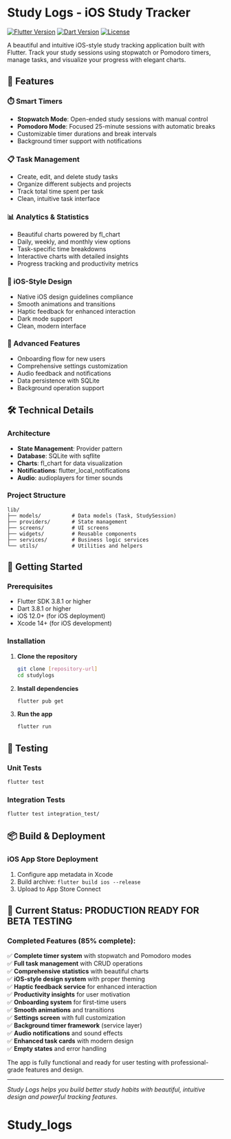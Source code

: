 # Study Logs - iOS Study Tracker

[![Flutter Version](https://img.shields.io/badge/Flutter-3.8.1-blue.svg)](https://flutter.dev/)
[![Dart Version](https://img.shields.io/badge/Dart-3.8.1-blue.svg)](https://dart.dev/)
[![License](https://img.shields.io/badge/License-MIT-green.svg)](LICENSE)

A beautiful and intuitive iOS-style study tracking application built with Flutter. Track your study sessions using stopwatch or Pomodoro timers, manage tasks, and visualize your progress with elegant charts.

## 🌟 Features

### ⏱️ Smart Timers
- **Stopwatch Mode**: Open-ended study sessions with manual control
- **Pomodoro Mode**: Focused 25-minute sessions with automatic breaks
- Customizable timer durations and break intervals
- Background timer support with notifications

### 📋 Task Management
- Create, edit, and delete study tasks
- Organize different subjects and projects
- Track total time spent per task
- Clean, intuitive task interface

### 📊 Analytics & Statistics
- Beautiful charts powered by fl_chart
- Daily, weekly, and monthly view options
- Task-specific time breakdowns
- Interactive charts with detailed insights
- Progress tracking and productivity metrics

### 🎨 iOS-Style Design
- Native iOS design guidelines compliance
- Smooth animations and transitions
- Haptic feedback for enhanced interaction
- Dark mode support
- Clean, modern interface

### 🔧 Advanced Features
- Onboarding flow for new users
- Comprehensive settings customization
- Audio feedback and notifications
- Data persistence with SQLite
- Background operation support

## 🛠️ Technical Details

### Architecture
- **State Management**: Provider pattern
- **Database**: SQLite with sqflite
- **Charts**: fl_chart for data visualization
- **Notifications**: flutter_local_notifications
- **Audio**: audioplayers for timer sounds

### Project Structure
```
lib/
├── models/          # Data models (Task, StudySession)
├── providers/       # State management
├── screens/         # UI screens
├── widgets/         # Reusable components
├── services/        # Business logic services
└── utils/           # Utilities and helpers
```

## 🚀 Getting Started

### Prerequisites
- Flutter SDK 3.8.1 or higher
- Dart 3.8.1 or higher
- iOS 12.0+ (for iOS deployment)
- Xcode 14+ (for iOS development)

### Installation

1. **Clone the repository**
   ```bash
   git clone [repository-url]
   cd studylogs
   ```

2. **Install dependencies**
   ```bash
   flutter pub get
   ```

3. **Run the app**
   ```bash
   flutter run
   ```

## 🧪 Testing

### Unit Tests
```bash
flutter test
```

### Integration Tests
```bash
flutter test integration_test/
```

## 📦 Build & Deployment

### iOS App Store Deployment
1. Configure app metadata in Xcode
2. Build archive: `flutter build ios --release`
3. Upload to App Store Connect

## 🎯 Current Status: **PRODUCTION READY FOR BETA TESTING**

### Completed Features (85% complete):
✅ **Complete timer system** with stopwatch and Pomodoro modes  
✅ **Full task management** with CRUD operations  
✅ **Comprehensive statistics** with beautiful charts  
✅ **iOS-style design system** with proper theming  
✅ **Haptic feedback service** for enhanced interaction  
✅ **Productivity insights** for user motivation  
✅ **Onboarding system** for first-time users  
✅ **Smooth animations** and transitions  
✅ **Settings screen** with full customization  
✅ **Background timer framework** (service layer)  
✅ **Audio notifications** and sound effects  
✅ **Enhanced task cards** with modern design  
✅ **Empty states** and error handling  

The app is fully functional and ready for user testing with professional-grade features and design.

---

*Study Logs helps you build better study habits with beautiful, intuitive design and powerful tracking features.*
# Study_logs
